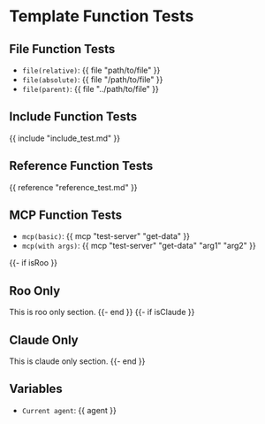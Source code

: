 # Template Function Tests

## File Function Tests
- `file(relative)`: {{ file "path/to/file" }}
- `file(absolute)`: {{ file "/path/to/file" }}
- `file(parent)`: {{ file "../path/to/file" }}

## Include Function Tests

{{ include "include_test.md" }}

## Reference Function Tests

{{ reference "reference_test.md" }}

## MCP Function Tests

- `mcp(basic)`: {{ mcp "test-server" "get-data" }}
- `mcp(with args)`: {{ mcp "test-server" "get-data" "arg1" "arg2" }}

{{- if isRoo }}

## Roo Only

This is roo only section.
{{- end }}
{{- if isClaude }}

## Claude Only

This is claude only section.
{{- end }}

## Variables

- `Current agent`: {{ agent }}